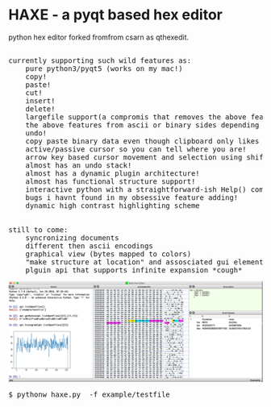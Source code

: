 # HAXE - a pyqt based hex editor

python hex editor forked fromfrom csarn as qthexedit.

<pre>

currently supporting such wild features as:
	pure python3/pyqt5 (works on my mac!)
	copy!
	paste!
	cut!
	insert!
	delete!
	largefile support(a compromis that removes the above features.. labeled as a feature!)	
	the above features from ascii or binary sides depending on where you placed the cursur!
	undo!
	copy paste binary data even though clipboard only likes strings!
	active/passive cursor so you can tell where you are!
	arrow key based cursor movement and selection using shift!
	almost has an undo stack!
	almost has a dynamic plugin architecture!
	almost has functional structure support!
	interactive python with a straightforward-ish Help() command and API
	bugs i havnt found in my obsessive feature adding!
	dynamic high contrast highlighting scheme 
	
	
still to come:
	syncronizing documents 
	different then ascii encodings
	graphical view (bytes mapped to colors)
	"make structure at location" and assosciated gui elements
	plguin api that supports infinite expansion *cough*
</pre>
<img src="imgs/snap.png">

<pre>
$ pythonw haxe.py  -f example/testfile
</pre>
